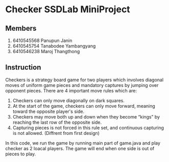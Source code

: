 # Checker SSDLab MiniProject

## Members

1. 6410545568 Panupun Janin
2. 6410545754 Tanabodee Yambangyang
3. 6410546238 Maroj Thangthong

## Instruction

Checkers is a strategy board game for two players which involves diagonal moves of uniform game pieces and mandatory captures by jumping over opponent pieces. 
There are 4 important move rules which are:
1. Checkers can only move diagonally on dark squares.
2. At the start of the game, checkers can only move forward, meaning toward the opposite player's side.
3. Checkers may move both up and down when they become “kings” by reaching the last row of the opposite side.
4. Capturing pieces is not forced in this rule set, and continuous capturing is not allowed. (Diffrent from first design)

In this code, we run the game by running main part of game.java and play checker as 2 loacal players.
The game will end when one side is out of pieces to play.
